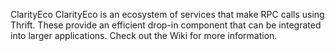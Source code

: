 ClarityEco
ClarityEco is an ecosystem of services that make RPC calls using Thrift. These provide an efficient drop-in component that can be integrated into larger applications. Check out the Wiki for more information.
